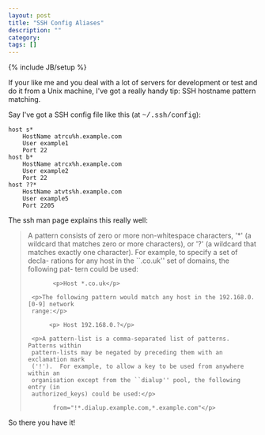 ```yaml
---
layout: post
title: "SSH Config Aliases"
description: ""
category: 
tags: []
---
```

{% include JB/setup %}

If your like me and you deal with a lot of servers for development or test and do it from a Unix machine, I've got a really handy tip: SSH hostname pattern matching.

Say I've got a SSH config file like this (at <span style="font-family: &quot;Courier New&quot;,Courier,monospace;">~/.ssh/config</span>):

    host s*
        HostName atrcu%h.example.com
        User example1
        Port 22
    host b*
        HostName atrcx%h.example.com
        User example2
        Port 22
    host ??*
        HostName atvts%h.example.com
        User example5
        Port 2205

The ssh man page explains this really well:
<blockquote>
<p> A pattern consists of zero or more non-whitespace characters, '*' (a
     wildcard that matches zero or more characters), or '?' (a wildcard that
     matches exactly one character).  For example, to specify a set of decla-
     rations for any host in the ``.co.uk'' set of domains, the following pat-
     tern could be used:</p> 

           <p>Host *.co.uk</p> 

     <p>The following pattern would match any host in the 192.168.0.[0-9] network
     range:</p> 

          <p> Host 192.168.0.?</p> 

     <p>A pattern-list is a comma-separated list of patterns.  Patterns within
     pattern-lists may be negated by preceding them with an exclamation mark
     ('!').  For example, to allow a key to be used from anywhere within an
     organisation except from the ``dialup'' pool, the following entry (in
     authorized_keys) could be used:</p> 

           from="!*.dialup.example.com,*.example.com"</p>
</blockquote>

So there you have it!